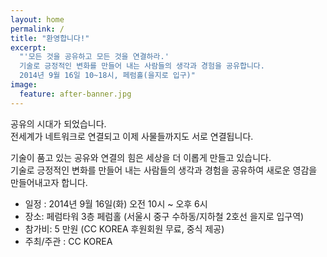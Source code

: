 ```yaml
---
layout: home
permalink: /
title: "환영합니다!"
excerpt: 
  "'모든 것을 공유하고 모든 것을 연결하라.'
  기술로 긍정적인 변화를 만들어 내는 사람들의 생각과 경험을 공유합니다.
  2014년 9월 16일 10~18시, 페럼홀(을지로 입구)"
image:
  feature: after-banner.jpg
---
```


공유의 시대가 되었습니다.   
전세계가 네트워크로 연결되고 이제 사물들까지도 서로 연결됩니다.

기술이 품고 있는 공유와 연결의 힘은 세상을 더 이롭게 만들고 있습니다.   
기술로 긍정적인 변화를 만들어 내는 사람들의 생각과 경험을 공유하여 새로운 영감을 만들어내고자 합니다. 
   

- 일정 : 2014년 9월 16일(화) 오전 10시 ~ 오후 6시
- 장소: 페럼타워 3층 페럼홀 (서울시 중구 수하동/지하철 2호선 을지로 입구역)
- 참가비: 5 만원 (CC KOREA 후원회원 무료, 중식 제공)
- 주최/주관 : CC KOREA
